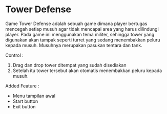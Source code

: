 # Tower Defense
Game Tower Defense adalah sebuah game dimana player bertugas mencegah setiap musuh agar tidak mencapai area yang harus dilindungi player. 
Pada game ini menggunakan tema militer, sehingga tower yang digunakan akan tampak seperti turret yang sedang menembakkan peluru kepada musuh.
Musuhnya merupakan pasukan tentara dan tank. 

Control : 
1. Drag dan drop tower ditempat yang sudah disediakan 
2. Setelah itu tower tersebut akan otomatis menembakkan peluru kepada musuh.

Added Feature : 
  - Menu tampilan awal 
  - Start button 
  - Exit button

